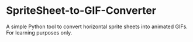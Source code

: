 # SpriteSheet-to-GIF-Converter
A simple Python tool to convert horizontal sprite sheets into animated GIFs. For learning purposes only.
